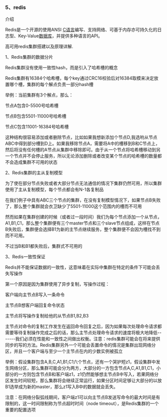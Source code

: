### 5、redis

介绍

Redis是一个开源的使用ANSI [C语言](https://baike.baidu.com/item/C%E8%AF%AD%E8%A8%80)编写、支持网络、可基于内存亦可持久化的日志型、Key-Value[数据库](https://baike.baidu.com/item/%E6%95%B0%E6%8D%AE%E5%BA%93/103728)，并提供多种语言的API。

高可用redis集群搭建以及原理详解.

1、Redis集群的数据分片

Redis集群没有使用一致性hash，而是引入了哈希槽的概念

Redis集群有16384个哈希槽，每个key通过CRC16校验后对16384取模来决定放置哪个槽，集群的每个解点负责一部分hash槽

举例：当前集群有3个解点，那么：

节点A包含0-5500号哈希槽

节点B包含5501-11000号哈希槽

节点C包含11001-16384号哈希槽

这种结构很容易添加或者删除节点，比如如果我想新添加个节点D,我选哟从节点ABC中得到部分槽到D上。如果我移除节点A，需要将A中的槽移到B和C节点上，然后将没有任何槽的A节点从集群中移除即可。由于从一个节点将哈希槽移动到另一个节点并不会停止服务，所以无论添加删除或者改变某个节点的哈希槽的数量都不会造成集群不可用的状态

2、Redis集群的主从复制模型

为了使在部分节点失败或者大部分节点无法通信的情况下集群仍然可用，所以集群使用了主从复制模型，每个节点都会有N-1各复制品

在我们例子中具有ABC三个节点的集群，在没有复制模型情况下，如果节点B失败了，那么整个集群就会衣卫缺少了5501-11000这个范围内的槽而不可用

然而如果在集群创建的时候（或者过一段时间）我们为每个节点添加一个从节点，A1,B1,C1，那么整个集群便有三个master节点和三个slave节点组成，这样在节点B失败后，集群便会选择B1为新的主节点继续服务，整个集群便不会因为槽找不到而不可用。

不过当B和B1都失败后，集群式不可用的

3、Redis一致性保证

Redis并不能保证数据的一致性，这意味着在实际中集群在特定的条件下可能会丢失写操作

第一个原因是因为集群使用了异步复制，写操作过程：

客户端向主节点B写入一条命令

主节点B想客户端回复命令状态

主节点将写操作复制给他的从节点B1,B2,B3

主节点对命令的复制工作发生在返回命令回复之后，因为如果每次处理命令请求都需要等待复制操作完成之后的话，那么主节点处理命令请求的速度将极大地降低-------我们必须在性能和一致性之间做出权衡。注意：redis集群可能会在将来提供同步的写的方法。Redis集群另外一个可能会丢置命令的情况是集群出现网络分区，并且一个客户端与至少一个主节点在内的少数实例被孤立

举例：假设集群包含A,B,C,A1,B1,C1六个节点，还有一个哭护短z1，假设集群中发生网络分区，那么集群可能会分为两方，大部分的一方包含节点A,C,A1,B1,C1，小部分的一方则包含节点B和客户端z1，z1仍然能够想主节点B中写入，若果网络分区发生时间较短，那么集群将会继续正常运行，如果分区时间足够让大部分的以放B1选举成为新的master，那么z1写入B中的数据就会丢失。

注意：在网络分裂弧线期间，客户端z1可以向主节点B发送写命令的最大时间是有限制的，这一时间限制称为节点超时时间（node timeout），是Redis集群的一个重要的配置选项